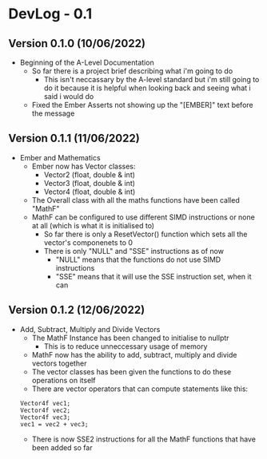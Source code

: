 # DevLog - 0.1

## Version 0.1.0 (10/06/2022)
- Beginning of the A-Level Documentation
    - So far there is a project brief describing what i'm going to do
        - This isn't neccassary by the A-level standard but i'm still going to do it because it is helpful when looking back and seeing what i said i would do
    - Fixed the Ember Asserts not showing up the "[EMBER]" text before the message

## Version 0.1.1 (11/06/2022)
- Ember and Mathematics
    - Ember now has Vector classes:
        - Vector2 (float, double & int)
        - Vector3 (float, double & int)
        - Vector4 (float, double & int)
    - The Overall class with all the maths functions have been called "MathF"
    - MathF can be configured to use different SIMD instructions or none at all (which is what it is initialised to)
        - So far there is only a ResetVector() function which sets all the vector's componenets to 0
        - There is only "NULL" and "SSE" instructions as of now
            - "NULL" means that the functions do not use SIMD instructions
            - "SSE" means that it will use the SSE instruction set, when it can

## Version 0.1.2 (12/06/2022)
- Add, Subtract, Multiply and Divide Vectors
    - The MathF Instance has been changed to initialise to nullptr
        - This is to reduce unneccessary usage of memory
    - MathF now has the ability to add, subtract, multiply and divide vectors together
    - The vector classes has been given the functions to do these operations on itself
    - There are vector operators that can compute statements like this:
    ```
    Vector4f vec1;
    Vector4f vec2;
    Vector4f vec3;
    vec1 = vec2 + vec3;
    ```
    - There is now SSE2 instructions for all the MathF functions that have been added so far